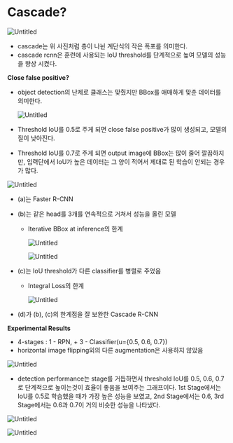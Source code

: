 # Cascade?

![Untitled](https://s3-us-west-2.amazonaws.com/secure.notion-static.com/d4e9ffe9-c7a1-4356-b75e-8da5d0f2285c/Untitled.png)

- cascade는 위 사진처럼 층이 나뉜 계단식의 작은 폭포를 의미한다.
- cascade rcnn은 훈련에 사용되는 IoU threshold를 단계적으로 높여 모델의 성능을 향상 시켰다.

**Close false positive?**

- object detection의 난제로 클래스는 맞췄지만 BBox를 애매하게 맞춘 데이터를 의미한다.
    
    ![Untitled](https://s3-us-west-2.amazonaws.com/secure.notion-static.com/7e5520fe-739b-46b1-b7f9-607286bf245f/Untitled.png)
    
- Threshold IoU를 0.5로 주게 되면 close false positive가 많이 생성되고, 모델의 질이 낮아진다.
- Threshold IoU를 0.7로 주게 되면 output image에 BBox는 많이 줄어 깔끔하지만, 입력단에서 IoU가 높은 데이터는 그 양이 적어서 제대로 된 학습이 안되는 경우가 많다.

![Untitled](https://s3-us-west-2.amazonaws.com/secure.notion-static.com/d8fbd331-db0b-4076-abac-9e78df27359f/Untitled.png)

- (a)는 Faster R-CNN
- (b)는 같은 head를 3개를 연속적으로 거쳐서 성능을 올린 모델
    - Iterative BBox at inference의 한계
        
        ![Untitled](https://s3-us-west-2.amazonaws.com/secure.notion-static.com/7196bee7-599c-42f0-9cfa-993c8c18344e/Untitled.png)
        
        ![Untitled](https://s3-us-west-2.amazonaws.com/secure.notion-static.com/a49bf710-676f-488e-ae36-055371312260/Untitled.png)
        
- (c)는 IoU threshold가 다른 classifier를 병렬로 주었음
    - Integral Loss의 한계
        
        ![Untitled](https://s3-us-west-2.amazonaws.com/secure.notion-static.com/a7bf3ecf-5595-48ac-9478-b8b3adfd9221/Untitled.png)
        
- (d)가 (b), (c)의 한계점을 잘 보완한 Cascade R-CNN

**Experimental Results**

- 4-stages : 1 - RPN, + 3 - Classifier(u={0.5, 0.6, 0.7})
- horizontal image flipping외의 다른 augmentation은 사용하지 않았음

![Untitled](https://s3-us-west-2.amazonaws.com/secure.notion-static.com/f647693b-1f9d-464b-9c59-90765a411f76/Untitled.png)

- detection performance는 stage를 거듭하면서 threshold IoU를 0.5, 0.6, 0.7로 단계적으로 높이는것이 효율이 좋음을 보여주는 그래프이다. 1st Stage에서는 IoU를 0.5로 학습했을 때가 가장 높은 성능을 보였고, 2nd Stage에서는 0.6, 3rd Stage에서는 0.6과 0.7이 거의 비슷한 성능을 나타냈다.

![Untitled](https://s3-us-west-2.amazonaws.com/secure.notion-static.com/a6abda69-b237-4aa7-a853-70242ed7ce69/Untitled.png)

![Untitled](https://s3-us-west-2.amazonaws.com/secure.notion-static.com/1e63679c-0e44-4e4d-b24d-e6f656c75e48/Untitled.png)